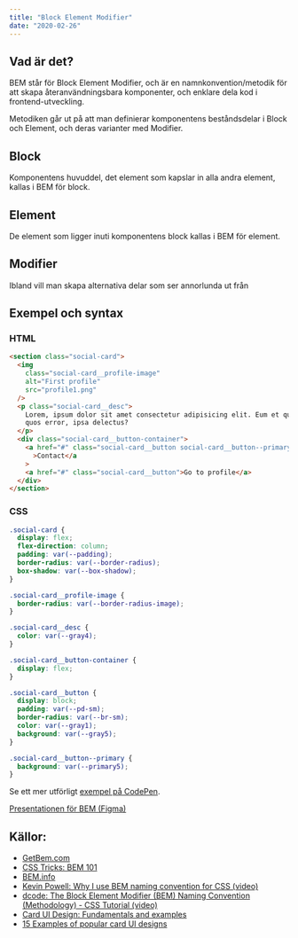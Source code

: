 ```yaml
---
title: "Block Element Modifier"
date: "2020-02-26"
---
```


## Vad är det?

BEM står för Block Element Modifier, och är en namnkonvention/metodik för att skapa återanvändningsbara komponenter, och enklare dela kod i frontend-utveckling.

Metodiken går ut på att man definierar komponentens beståndsdelar i Block och Element, och deras varianter med Modifier.

## Block

Komponentens huvuddel, det element som kapslar in alla andra element, kallas i BEM för block.

## Element

De element som ligger inuti komponentens block kallas i BEM för element.

## Modifier

Ibland vill man skapa alternativa delar som ser annorlunda ut från

## Exempel och syntax

### HTML

```html
<section class="social-card">
  <img
    class="social-card__profile-image"
    alt="First profile"
    src="profile1.png"
  />
  <p class="social-card__desc">
    Lorem, ipsum dolor sit amet consectetur adipisicing elit. Eum et quaerat
    quos error, ipsa delectus?
  </p>
  <div class="social-card__button-container">
    <a href="#" class="social-card__button social-card__button--primary"
      >Contact</a
    >
    <a href="#" class="social-card__button">Go to profile</a>
  </div>
</section>
```

### CSS

```css
.social-card {
  display: flex;
  flex-direction: column;
  padding: var(--padding);
  border-radius: var(--border-radius);
  box-shadow: var(--box-shadow);
}

.social-card__profile-image {
  border-radius: var(--border-radius-image);
}

.social-card__desc {
  color: var(--gray4);
}

.social-card__button-container {
  display: flex;
}

.social-card__button {
  display: block;
  padding: var(--pd-sm);
  border-radius: var(--br-sm);
  color: var(--gray1);
  background: var(--gray5);
}

.social-card__button--primary {
  background: var(--primary5);
}
```

Se ett mer utförligt [exempel på CodePen](https://codepen.io/GuteFelix/pen/QWbaJqV).

[Presentationen för BEM (Figma)](https://www.figma.com/proto/Vn47JszfXWFq5OGxtYGHoz/BEM?node-id=1%3A2&viewport=357%2C371%2C0.41383543610572815&scaling=min-zoom)

## Källor:

- [GetBem.com](http://getbem.com/)
- [CSS Tricks: BEM 101](https://css-tricks.com/bem-101/)
- [BEM.info](https://en.bem.info/)
- [Kevin Powell: Why I use BEM naming convention for CSS (video)](https://www.youtube.com/watch?v=SLjHSVwXYq4)
- [dcode: The Block Element Modifier (BEM) Naming Convention (Methodology) - CSS Tutorial (video)](https://www.youtube.com/watch?v=u-XKw585KqY)
- [Card UI Design: Fundamentals and examples](https://www.justinmind.com/blog/cards-ui-design/)
- [15 Examples of popular card UI designs](https://www.mockplus.com/blog/post/card-ui-design)